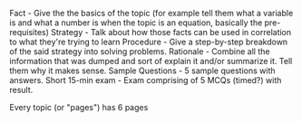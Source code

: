 Fact - Give the the basics of the topic (for example tell them what a variable is and what a number is when the topic is an equation, basically the pre-requisites)
Strategy - Talk about how those facts can be used in correlation to what they're trying to learn
Procedure - Give a step-by-step breakdown of the said strategy into solving problems.
Rationale - Combine all the information that was dumped and sort of explain it and/or summarize it. Tell them why it makes sense.
Sample Questions - 5 sample questions with answers.
Short 15-min exam - Exam comprising of 5 MCQs (timed?) with result.

Every topic (or "pages") has 6 pages
